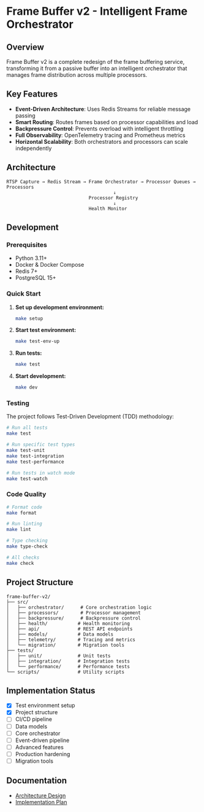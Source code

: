 # Frame Buffer v2 - Intelligent Frame Orchestrator

## Overview

Frame Buffer v2 is a complete redesign of the frame buffering service, transforming it from a passive buffer into an intelligent orchestrator that manages frame distribution across multiple processors.

## Key Features

- **Event-Driven Architecture**: Uses Redis Streams for reliable message passing
- **Smart Routing**: Routes frames based on processor capabilities and load
- **Backpressure Control**: Prevents overload with intelligent throttling
- **Full Observability**: OpenTelemetry tracing and Prometheus metrics
- **Horizontal Scalability**: Both orchestrators and processors can scale independently

## Architecture

```
RTSP Capture → Redis Stream → Frame Orchestrator → Processor Queues → Processors
                                       ↓
                              Processor Registry
                                       ↓
                              Health Monitor
```

## Development

### Prerequisites

- Python 3.11+
- Docker & Docker Compose
- Redis 7+
- PostgreSQL 15+

### Quick Start

1. **Set up development environment:**
   ```bash
   make setup
   ```

2. **Start test environment:**
   ```bash
   make test-env-up
   ```

3. **Run tests:**
   ```bash
   make test
   ```

4. **Start development:**
   ```bash
   make dev
   ```

### Testing

The project follows Test-Driven Development (TDD) methodology:

```bash
# Run all tests
make test

# Run specific test types
make test-unit
make test-integration
make test-performance

# Run tests in watch mode
make test-watch
```

### Code Quality

```bash
# Format code
make format

# Run linting
make lint

# Type checking
make type-check

# All checks
make check
```

## Project Structure

```
frame-buffer-v2/
├── src/
│   ├── orchestrator/      # Core orchestration logic
│   ├── processors/        # Processor management
│   ├── backpressure/      # Backpressure control
│   ├── health/           # Health monitoring
│   ├── api/              # REST API endpoints
│   ├── models/           # Data models
│   ├── telemetry/        # Tracing and metrics
│   └── migration/        # Migration tools
├── tests/
│   ├── unit/             # Unit tests
│   ├── integration/      # Integration tests
│   └── performance/      # Performance tests
└── scripts/              # Utility scripts
```

## Implementation Status

- [x] Test environment setup
- [x] Project structure
- [ ] CI/CD pipeline
- [ ] Data models
- [ ] Core orchestrator
- [ ] Event-driven pipeline
- [ ] Advanced features
- [ ] Production hardening
- [ ] Migration tools

## Documentation

- [Architecture Design](../../docs/frame-buffer-redesign.md)
- [Implementation Plan](../../docs/frame-buffer-implementation-plan.md)
